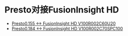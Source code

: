 # Presto对接FusionInsight HD

* [Presto0.155 <-> FusionInsight HD V100R002C60U20](Using_Presto0.155_with_FusionInsight_HD_C60U20.md)
* [Presto0.184 <-> FusionInsight HD V100R002C70SPC100](Using_Presto0.184_with_FusionInsight_HD_C70SPC100.md)
